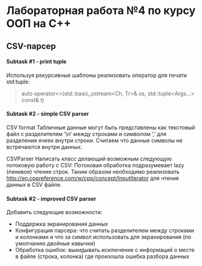 # Лабораторная работа №4 по курсу ООП на С++
## CSV-парсер

#### Subtask #1 - print tuple
Используя рекурсивные шаблоны реализовать оператор для печати std:tuple:

>auto operator<<(std::basic_ostream<Ch, Tr>& os, std::tuple<Args...> const& t)

#### Subtask #2 - simple CSV parser
CSV format
Табличные данные могут быть представлены как текстовый файл с разделителем ‘\n’ между строками и символом ‘,’ для разделения ячеек внутри строки. Считаем что данные символы не встречаются внутри данных.

CSVParser
Написать класс делающий возможным следующую потоковую работу с CSV: Потоковая обработка подразумевает lazy (ленивое) чтение строк. Таким образом необходимо реализовать http://en.cppreference.com/w/cpp/concept/InputIterator для чтения данных в CSV файле.

#### Subtask #2 - improved CSV parser
Добавить следующие возможности:
- Поддержка экранирования данных
- Конфигурация парсера: что считать разделителем между строками и колонками и что за символ использовать для экранирования (по умолчанию двойные кавычки)
- Обработка ошибок: выкидывать исключение с информаций о месте в файле (строка, колонка) где произошла ошибка разбора данных

